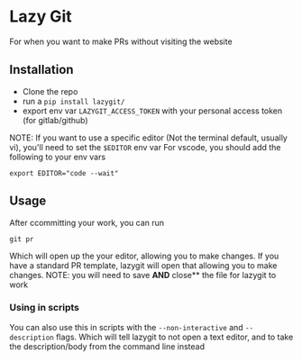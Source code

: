# Lazy Git
For when you want to make PRs without visiting the website

## Installation
- Clone the repo
- run a `pip install lazygit/`
- export env var `LAZYGIT_ACCESS_TOKEN` with your personal access token (for gitlab/github)

NOTE: If you want to use a specific editor (Not the terminal default, usually vi), you'll need to set the `$EDITOR` env var
For vscode, you should add the following to your env vars
```
export EDITOR="code --wait"
```

## Usage
After ccommitting your work, you can run
```
git pr
```
Which will open up the your editor, allowing you to make changes.
If you have a standard PR template, lazygit will open that allowing you to make changes.
NOTE: you will need to save **AND** close** the file for lazygit to work

### Using in scripts
You can also use this in scripts with the `--non-interactive` and `--description` flags. Which will tell lazygit to not open a text editor, and to take the description/body from the command line instead
